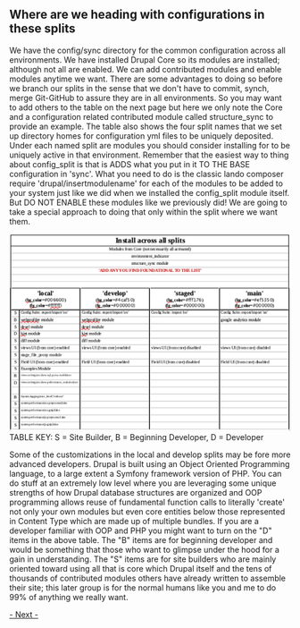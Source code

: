 
## Where are we heading with configurations in these splits

We have the config/sync directory for the common configuration across all environments.  We have installed Drupal Core so its modules are installed; although not all are enabled.  We can add contributed modules and enable modules anytime we want.  There are some advantages to doing so before we branch our splits in the sense that we don't have to commit, synch, merge Git-GitHub to assure they are in all environments.  So you may want to add others to the table on the next page but here we only note the Core and a configuration related contributed module called structure_sync to provide an example.
The table also shows the four split names that we set up directory homes for configuration yml files to be uniquely deposited.  Under each named split are modules you should consider installing for to be uniquely active in that environment.  Remember that the easiest way to thing about config_split is that is ADDS what you put in it TO THE BASE configuration in 'sync'.
What you need to do is the classic lando composer require 'drupal/insertmodulename' for each of the modules to be added to your system just like we did when we installed the config_split module itself.  But DO NOT ENABLE these modules like we previously did!  We are going to take a special approach to doing that only within the split where we want them.


<img src="../cicd/captures/configtable.png"  width="1000">
TABLE KEY:  S = Site Builder,  B = Beginning Developer,   D = Developer

Some of the customizations in the local and develop splits may be fore more advanced developers.  Drupal is built using an Object Oriented Programming language, to a large extent a Symfony framework version of PHP.  You can do stuff at an extremely low level where you are leveraging some unique strengths of how Drupal database structures are organized and OOP programming allows reuse of fundamental function calls to literally 'create' not only your own modules but even core entities below those represented in Content Type which are made up of multiple bundles.  If you are a developer familiar with OOP and PHP you might want to turn on the "D" items in the above table.  The "B" items are for beginning developer and would be something that those who want to glimpse under the hood for a gain in understanding.  The "S" items are for site builders who are mainly oriented toward using all that is core which Drupal itself and the tens of thousands of contributed modules others have already written to assemble their site;  this later group is for the normal humans like you and me to do 99% of anything we really want.




[- Next -]()
